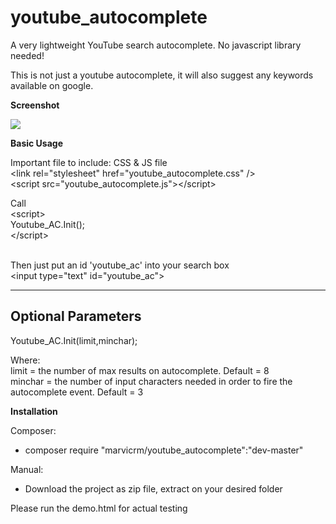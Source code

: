 # youtube_autocomplete
A very lightweight YouTube search autocomplete. No javascript library needed!

This is not just a youtube autocomplete, it will also suggest any keywords available on google.

<b>Screenshot</b>

<img src="https://s12.postimg.org/7dzbejxvh/y_autocomplete.png" />

<b>Basic Usage</b>

Important file to include: CSS & JS file<br>
\<link rel="stylesheet" href="youtube_autocomplete.css" /><br>
\<script src="youtube_autocomplete.js">\</script>

Call<br>
\<script><br>
  Youtube_AC.Init(); <br>
\</script>

<br>Then just put an id 'youtube_ac' into your search box<br>
\<input type="text" id="youtube_ac">


------------------------------
Optional Parameters
------------------------------

Youtube_AC.Init(limit,minchar);

Where:<br>
  limit = the number of max results on autocomplete. Default = 8<br>
  minchar = the number of input characters needed in order to fire the autocomplete event. Default = 3


<b>Installation</b>

Composer:
- composer require "marvicrm/youtube_autocomplete":"dev-master"

Manual:
- Download the project as zip file, extract on your desired folder

Please run the demo.html for actual testing
